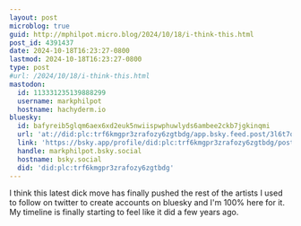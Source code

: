 ```yaml
---
layout: post
microblog: true
guid: http://mphilpot.micro.blog/2024/10/18/i-think-this.html
post_id: 4391437
date: 2024-10-18T16:23:27-0800
lastmod: 2024-10-18T16:23:27-0800
type: post
#url: /2024/10/18/i-think-this.html
mastodon:
  id: 113331235139888299
  username: markphilpot
  hostname: hachyderm.io
bluesky:
  id: bafyreib5glqm6aex6xd2euk5nwiispwphuwlyds6ambee2ckb7jgkinqmi
  url: 'at://did:plc:trf6kmgpr3zrafozy6zgtbdg/app.bsky.feed.post/3l6t7qyxwrq23'
  link: 'https://bsky.app/profile/did:plc:trf6kmgpr3zrafozy6zgtbdg/post/3l6t7qyxwrq23'
  handle: markphilpot.bsky.social
  hostname: bsky.social
  did: 'did:plc:trf6kmgpr3zrafozy6zgtbdg'
---
```

I think this latest dick move has finally pushed the rest of the artists I used to follow on twitter to create accounts on bluesky and I'm 100% here for it. My timeline is finally starting to feel like it did a few years ago.

